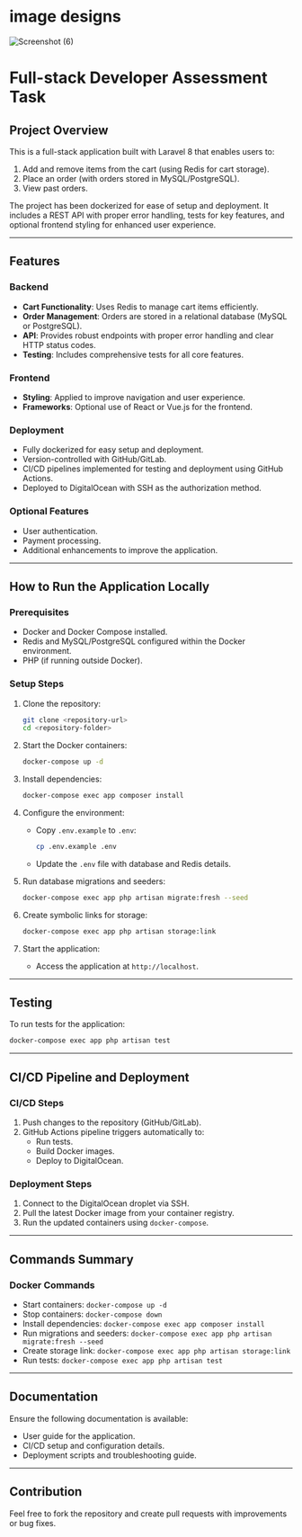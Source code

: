 # image designs
![Screenshot (6)](https://github.com/user-attachments/assets/7e3f7ac2-2ebb-4937-bd0a-287f86b25c73)


# Full-stack Developer Assessment Task

## Project Overview
This is a full-stack application built with Laravel 8 that enables users to:

1. Add and remove items from the cart (using Redis for cart storage).
2. Place an order (with orders stored in MySQL/PostgreSQL).
3. View past orders.

The project has been dockerized for ease of setup and deployment. It includes a REST API with proper error handling, tests for key features, and optional frontend styling for enhanced user experience.

---

## Features

### Backend
- **Cart Functionality**: Uses Redis to manage cart items efficiently.
- **Order Management**: Orders are stored in a relational database (MySQL or PostgreSQL).
- **API**: Provides robust endpoints with proper error handling and clear HTTP status codes.
- **Testing**: Includes comprehensive tests for all core features.

### Frontend
- **Styling**: Applied to improve navigation and user experience.
- **Frameworks**: Optional use of React or Vue.js for the frontend.

### Deployment
- Fully dockerized for easy setup and deployment.
- Version-controlled with GitHub/GitLab.
- CI/CD pipelines implemented for testing and deployment using GitHub Actions.
- Deployed to DigitalOcean with SSH as the authorization method.

### Optional Features
- User authentication.
- Payment processing.
- Additional enhancements to improve the application.

---

## How to Run the Application Locally

### Prerequisites
- Docker and Docker Compose installed.
- Redis and MySQL/PostgreSQL configured within the Docker environment.
- PHP (if running outside Docker).

### Setup Steps
1. Clone the repository:
   ```bash
   git clone <repository-url>
   cd <repository-folder>
   ```

2. Start the Docker containers:
   ```bash
   docker-compose up -d
   ```

3. Install dependencies:
   ```bash
   docker-compose exec app composer install
   ```

4. Configure the environment:
   - Copy `.env.example` to `.env`:
     ```bash
     cp .env.example .env
     ```
   - Update the `.env` file with database and Redis details.

5. Run database migrations and seeders:
   ```bash
   docker-compose exec app php artisan migrate:fresh --seed
   ```

6. Create symbolic links for storage:
   ```bash
   docker-compose exec app php artisan storage:link
   ```

7. Start the application:
   - Access the application at `http://localhost`.

---

## Testing
To run tests for the application:
```bash
docker-compose exec app php artisan test
```

---

## CI/CD Pipeline and Deployment

### CI/CD Steps
1. Push changes to the repository (GitHub/GitLab).
2. GitHub Actions pipeline triggers automatically to:
   - Run tests.
   - Build Docker images.
   - Deploy to DigitalOcean.

### Deployment Steps
1. Connect to the DigitalOcean droplet via SSH.
2. Pull the latest Docker image from your container registry.
3. Run the updated containers using `docker-compose`.

---

## Commands Summary

### Docker Commands
- Start containers: `docker-compose up -d`
- Stop containers: `docker-compose down`
- Install dependencies: `docker-compose exec app composer install`
- Run migrations and seeders: `docker-compose exec app php artisan migrate:fresh --seed`
- Create storage link: `docker-compose exec app php artisan storage:link`
- Run tests: `docker-compose exec app php artisan test`

---

## Documentation
Ensure the following documentation is available:
- User guide for the application.
- CI/CD setup and configuration details.
- Deployment scripts and troubleshooting guide.

---

## Contribution
Feel free to fork the repository and create pull requests with improvements or bug fixes.




